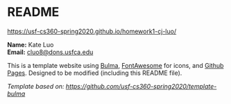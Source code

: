 # README

<https://usf-cs360-spring2020.github.io/homework1-cj-luo/>



**Name:** Kate Luo  
**Email:** <cluo8@dons.usfca.edu>

This is a template website using [Bulma](https://bulma.io/), [FontAwesome](https://origin.fontawesome.com/) for icons, and [Github Pages](). Designed to be modified (including this README file).

*Template based on: <https://github.com/usf-cs360-spring2020/template-bulma>*
